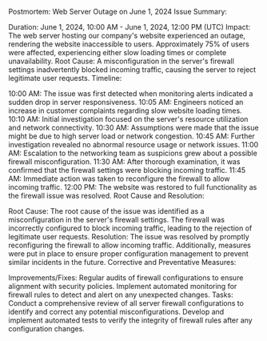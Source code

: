 Postmortem: Web Server Outage on June 1, 2024
Issue Summary:

Duration: June 1, 2024, 10:00 AM - June 1, 2024, 12:00 PM (UTC)
Impact: The web server hosting our company's website experienced an outage, rendering the website inaccessible to users. Approximately 75% of users were affected, experiencing either slow loading times or complete unavailability.
Root Cause: A misconfiguration in the server's firewall settings inadvertently blocked incoming traffic, causing the server to reject legitimate user requests.
Timeline:

10:00 AM: The issue was first detected when monitoring alerts indicated a sudden drop in server responsiveness.
10:05 AM: Engineers noticed an increase in customer complaints regarding slow website loading times.
10:10 AM: Initial investigation focused on the server's resource utilization and network connectivity.
10:30 AM: Assumptions were made that the issue might be due to high server load or network congestion.
10:45 AM: Further investigation revealed no abnormal resource usage or network issues.
11:00 AM: Escalation to the networking team as suspicions grew about a possible firewall misconfiguration.
11:30 AM: After thorough examination, it was confirmed that the firewall settings were blocking incoming traffic.
11:45 AM: Immediate action was taken to reconfigure the firewall to allow incoming traffic.
12:00 PM: The website was restored to full functionality as the firewall issue was resolved.
Root Cause and Resolution:

Root Cause: The root cause of the issue was identified as a misconfiguration in the server's firewall settings. The firewall was incorrectly configured to block incoming traffic, leading to the rejection of legitimate user requests.
Resolution: The issue was resolved by promptly reconfiguring the firewall to allow incoming traffic. Additionally, measures were put in place to ensure proper configuration management to prevent similar incidents in the future.
Corrective and Preventative Measures:

Improvements/Fixes:
Regular audits of firewall configurations to ensure alignment with security policies.
Implement automated monitoring for firewall rules to detect and alert on any unexpected changes.
Tasks:
Conduct a comprehensive review of all server firewall configurations to identify and correct any potential misconfigurations.
Develop and implement automated tests to verify the integrity of firewall rules after any configuration changes.
